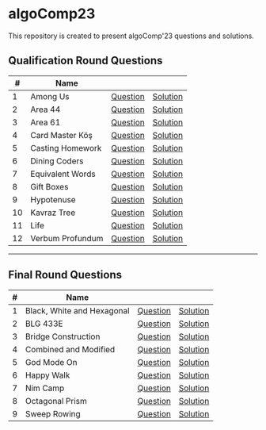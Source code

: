 # algoComp23

This repository is created to present algoComp'23 questions and solutions. 

## Qualification Round Questions

| #  | Name             |                                                                             |                                                                                |
|----|------------------|-----------------------------------------------------------------------------|--------------------------------------------------------------------------------|
| 1  | Among Us         | [Question](./Qualification%20Round/Among%20Us/README.md)                    | [Solution](./Qualification%20Round/Among%20Us/solution.cpp)                    |
| 2  | Area 44          | [Question](./Qualification%20Round/Area%2044/README.md)                     | [Solution](./Qualification%20Round/Area%2044/solution.cpp)                     |
| 3  | Area 61          | [Question](./Qualification%20Round/Area%2061/README.md)                     | [Solution](./Qualification%20Round/Area%2061/solution.cpp)                     |
| 4  | Card Master Köş  | [Question](./Qualification%20Round/Card%20Master%20K%C3%B6%C5%9F/README.md) | [Solution](./Qualification%20Round/Card%20Master%20K%C3%B6%C5%9F/solution.cpp) |
| 5  | Casting Homework | [Question](./Qualification%20Round/Casting%20Homework/README.md)            | [Solution](./Qualification%20Round/Casting%20Homework/solution.cpp)            |
| 6  | Dining Coders    | [Question](./Qualification%20Round/Dining%20Coders/README.md)               | [Solution](./Qualification%20Round/Dining%20Coders/solution.cpp)               |
| 7  | Equivalent Words | [Question](./Qualification%20Round/Equivalent%20Words/README.md)            | [Solution](./Qualification%20Round/Equivalent%20Words/solution.cpp)            |
| 8  | Gift Boxes       | [Question](./Qualification%20Round/Gift%20Boxes/README.md)                  | [Solution](./Qualification%20Round/Gift%20Boxes/solution.cpp)                  |
| 9  | Hypotenuse       | [Question](./Qualification%20Round/Hypotenuse/README.md)                    | [Solution](./Qualification%20Round/Hypotenuse/solution.cpp)                    |
| 10 | Kavraz Tree      | [Question](./Qualification%20Round/Kavraz%20Tree/README.md)                 | [Solution](./Qualification%20Round/Kavraz%20Tree/solution.cpp)                 |
| 11 | Life             | [Question](./Qualification%20Round/Life/README.md)                          | [Solution](./Qualification%20Round/Life/solution.cpp)                          |
| 12 | Verbum Profundum | [Question](./Qualification%20Round/Verbum%20Profundum/README.md)            | [Solution](./Qualification%20Round/Verbum%20Profundum/solution.cpp)            |

---

## Final Round Questions

| # | Name                       |                                                                        |                                                                           |
|---|----------------------------|------------------------------------------------------------------------|---------------------------------------------------------------------------|
| 1 | Black, White and Hexagonal | [Question](./Final%20Round/Black,%20White%20and%20Hexagonal/README.md) | [Solution](./Final%20Round/Black,%20White%20and%20Hexagonal/solution.cpp) |
| 2 | BLG 433E                   | [Question](./Final%20Round/BLG%20433E/README.md)                       | [Solution](./Final%20Round/BLG%20433E/solution.cpp)                       |
| 3 | Bridge Construction        | [Question](./Final%20Round/Bridge%20Construction/README.md)            | [Solution](./Final%20Round/Bridge%20Construction/solution.cpp)            |
| 4 | Combined and Modified      | [Question](./Final%20Round/Combined%20and%20Modified/README.md)        | [Solution](./Final%20Round/Combined%20and%20Modified/solution.cpp)        |
| 5 | God Mode On                | [Question](./Final%20Round/God%20Mode%20On/README.md)                  | [Solution](./Final%20Round/God%20Mode%20On/solution.cpp)                  |
| 6 | Happy Walk                 | [Question](./Final%20Round/Happy%20Walk/README.md)                     | [Solution](./Final%20Round/Happy%20Walk/solution.cpp)                     |
| 7 | Nim Camp                   | [Question](./Final%20Round/Nim%20Camp/README.md)                       | [Solution](./Final%20Round/Nim%20Camp/solution.cpp)                       |
| 8 | Octagonal Prism            | [Question](./Final%20Round/Octagonal%20Prism/README.md)                | [Solution](./Final%20Round/Octagonal%20Prism/solution.cpp)                |
| 9 | Sweep Rowing               | [Question](./Final%20Round/Sweep%20Rowing/README.md)                   | [Solution](./Final%20Round/Sweep%20Rowing/solution.cpp)                   |
